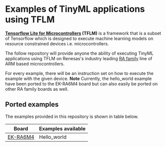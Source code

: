 # Examples of TinyML applications using TFLM

**[Tensorflow Lite for Microcontrollers](https://www.tensorflow.org/lite/microcontrollers) (TFLM)** is a framework that is a subset of Tensorflow which is designed to execute machine learning models on resource constrained devices i.e. microcontrollers. 

The follow repository will provide anyone the ability of executing TinyML applications using TFLM on Renesas's industry leading [RA family](https://www.renesas.com/us/en/products/microcontrollers-microprocessors/ra-cortex-m-mcus) line of ARM based microcontrollers.

For every example, there will be an instruction set on how to execute the example with the given device. 
**Note** Currently, the hello_world example have been ported to the EK-RA6M4 board but can also easily be ported on other RA family boards as well.

## Ported examples
The examples provided in this repository is shown in table below.

| Board  | Examples available |
| ------------- | ------------- |
| [EK-RA6M4](https://www.renesas.com/us/en/products/microcontrollers-microprocessors/ra-cortex-m-mcus/ek-ra6m4-evaluation-kit-ra6m4-mcu-group)   | Hello_world  |

